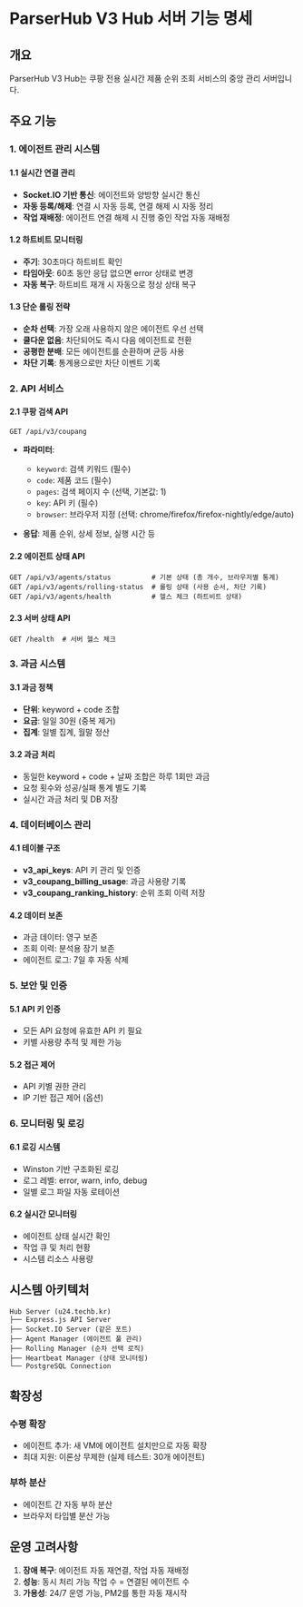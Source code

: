 # ParserHub V3 Hub 서버 기능 명세

## 개요
ParserHub V3 Hub는 쿠팡 전용 실시간 제품 순위 조회 서비스의 중앙 관리 서버입니다.

## 주요 기능

### 1. 에이전트 관리 시스템

#### 1.1 실시간 연결 관리
- **Socket.IO 기반 통신**: 에이전트와 양방향 실시간 통신
- **자동 등록/해제**: 연결 시 자동 등록, 연결 해제 시 자동 정리
- **작업 재배정**: 에이전트 연결 해제 시 진행 중인 작업 자동 재배정

#### 1.2 하트비트 모니터링
- **주기**: 30초마다 하트비트 확인
- **타임아웃**: 60초 동안 응답 없으면 error 상태로 변경
- **자동 복구**: 하트비트 재개 시 자동으로 정상 상태 복구

#### 1.3 단순 롤링 전략
- **순차 선택**: 가장 오래 사용하지 않은 에이전트 우선 선택
- **쿨다운 없음**: 차단되어도 즉시 다음 에이전트로 전환
- **공평한 분배**: 모든 에이전트를 순환하며 균등 사용
- **차단 기록**: 통계용으로만 차단 이벤트 기록

### 2. API 서비스

#### 2.1 쿠팡 검색 API
```
GET /api/v3/coupang
```
- **파라미터**:
  - `keyword`: 검색 키워드 (필수)
  - `code`: 제품 코드 (필수)
  - `pages`: 검색 페이지 수 (선택, 기본값: 1)
  - `key`: API 키 (필수)
  - `browser`: 브라우저 지정 (선택: chrome/firefox/firefox-nightly/edge/auto)

- **응답**: 제품 순위, 상세 정보, 실행 시간 등

#### 2.2 에이전트 상태 API
```
GET /api/v3/agents/status          # 기본 상태 (총 개수, 브라우저별 통계)
GET /api/v3/agents/rolling-status  # 롤링 상태 (사용 순서, 차단 기록)
GET /api/v3/agents/health          # 헬스 체크 (하트비트 상태)
```

#### 2.3 서버 상태 API
```
GET /health  # 서버 헬스 체크
```

### 3. 과금 시스템

#### 3.1 과금 정책
- **단위**: keyword + code 조합
- **요금**: 일일 30원 (중복 제거)
- **집계**: 일별 집계, 월말 정산

#### 3.2 과금 처리
- 동일한 keyword + code + 날짜 조합은 하루 1회만 과금
- 요청 횟수와 성공/실패 통계 별도 기록
- 실시간 과금 처리 및 DB 저장

### 4. 데이터베이스 관리

#### 4.1 테이블 구조
- **v3_api_keys**: API 키 관리 및 인증
- **v3_coupang_billing_usage**: 과금 사용량 기록
- **v3_coupang_ranking_history**: 순위 조회 이력 저장

#### 4.2 데이터 보존
- 과금 데이터: 영구 보존
- 조회 이력: 분석용 장기 보존
- 에이전트 로그: 7일 후 자동 삭제

### 5. 보안 및 인증

#### 5.1 API 키 인증
- 모든 API 요청에 유효한 API 키 필요
- 키별 사용량 추적 및 제한 가능

#### 5.2 접근 제어
- API 키별 권한 관리
- IP 기반 접근 제어 (옵션)

### 6. 모니터링 및 로깅

#### 6.1 로깅 시스템
- Winston 기반 구조화된 로깅
- 로그 레벨: error, warn, info, debug
- 일별 로그 파일 자동 로테이션

#### 6.2 실시간 모니터링
- 에이전트 상태 실시간 확인
- 작업 큐 및 처리 현황
- 시스템 리소스 사용량

## 시스템 아키텍처

```
Hub Server (u24.techb.kr)
├── Express.js API Server
├── Socket.IO Server (같은 포트)
├── Agent Manager (에이전트 풀 관리)
├── Rolling Manager (순차 선택 로직)
├── Heartbeat Manager (상태 모니터링)
└── PostgreSQL Connection
```

## 확장성

### 수평 확장
- 에이전트 추가: 새 VM에 에이전트 설치만으로 자동 확장
- 최대 지원: 이론상 무제한 (실제 테스트: 30개 에이전트)

### 부하 분산
- 에이전트 간 자동 부하 분산
- 브라우저 타입별 분산 가능

## 운영 고려사항

1. **장애 복구**: 에이전트 자동 재연결, 작업 자동 재배정
2. **성능**: 동시 처리 가능 작업 수 = 연결된 에이전트 수
3. **가용성**: 24/7 운영 가능, PM2를 통한 자동 재시작